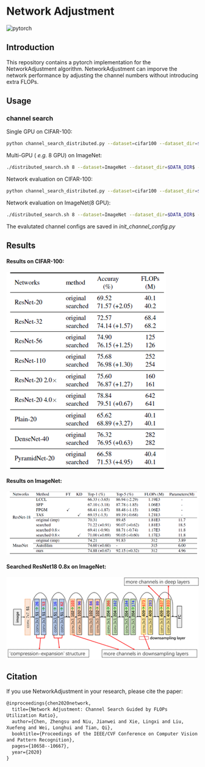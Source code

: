 # Network Adjustment

![pytorch](https://img.shields.io/badge/pytorch-v1.0.0-green.svg?style=plastic)

## Introduction
This repository contains a pytorch implementation for the NetworkAdjustment algorithm. NetworkAdjustment can 
imporve the network performance by adjusting the channel numbers without introducing extra FLOPs.

## Usage
### channel search
Single GPU on CIFAR-100:
```bash
python channel_search_distributed.py --dataset=cifar100 --dataset_dir=$DATA_DIR$ --gpu=0 --batch_size=128 --learning_rate=0.15 --epochs=200 --arch=resnet_cifar --depth=20 --drop_rate=0.05 --base_drop_rate=0.05 --update_num=6 --update_num_decay=0.5 --arch_learning_rate=0.15 --arch_learning_rate_decay=0.01
```
Multi-GPU ( *e.g.* 8 GPU) on ImageNet:
```bash
./distributed_search.sh 8 --dataset=ImageNet --dataset_dir=$DATA_DIR$ --batch_size=64 --learning_rate=0.2 --epochs=10 --arch=resnet_imagenet --init_channels=64 --classes=1000 --drop_rate=0.05 --base_drop_rate=0.2 --layerd=F --depth=18 --weight_decay=4e-5 --update_num=6
```
Network evaluation on CIFAR-100:
```bash
python channel_search_distributed.py --dataset=cifar100 --dataset_dir=$DATA_DIR$ --gpu=0 --batch_size=128 --learning_rate=0.15 --epochs=200 --arch=resnet_cifar --depth=20 --drop_rate=0.05 --eval=T --init_channel_config=resnet20_cifar_searched --train_portion=1.0 
```
Network evaluation on ImageNet(8 GPU):
```bash
./distributed_search.sh 8 --dataset=ImageNet --dataset_dir=$DATA_DIR$ --batch_size=128 --learning_rate=0.4 --epochs=90 --arch=resnet_imagenet --init_channels=64 --classes=1000 --depth=18 --weight_decay=4e-5 --label_smoothing=0.1 --warmup=T --warmup_epochs=5 --warmup_lr=1e-3 --eval=T --init_channel_config=resnet18_08x_imagenet_searched
```
The evalutated channel configs are saved in *init_channel_config.py*
## Results
#### Results on CIFAR-100:
![results on ImageNet](tables_and_imgs/table_cifar.png "ImageNet")

#### Results on ImageNet:
![results on ImageNet](tables_and_imgs/table_imagenet.png "ImageNet")

#### Searched ResNet18 0.8x on ImageNet:
![Search ResNet18](tables_and_imgs/resnet18_searched.png "Search ResNet18")

## Citation
If you use NetworkAdjustment in your research, please cite the paper:
```
@inproceedings{chen2020network,
  title={Network Adjustment: Channel Search Guided by FLOPs Utilization Ratio},
  author={Chen, Zhengsu and Niu, Jianwei and Xie, Lingxi and Liu, Xuefeng and Wei, Longhui and Tian, Qi},
  booktitle={Proceedings of the IEEE/CVF Conference on Computer Vision and Pattern Recognition},
  pages={10658--10667},
  year={2020}
}
```
